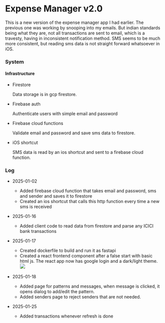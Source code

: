 # Expense Manager v2.0

This is a new version of the expense manager app I had earlier. The previous one was working by snooping into my emails.
But indian standards being what they are, not all transactions are sent to email, which is a travesty, having in inconsistent notification method.
SMS seems to be much more consistent, but reading sms data is not straight forward whatsoever in iOS.

### System

#### Infrastructure

- Firestore

    Data storage is in gcp firestore.

- Firebase auth

    Authenticate users with simple email and password

- Firebase cloud functions

    Validate email and password and save sms data to firestore.

- iOS shortcut

    SMS data is read by an ios shortcut and sent to a firebase cloud function.

### Log

- 2025-01-02
    - Added firebase cloud function that takes email and password, sms and sender and saves it to firestore
    - Created an ios shortcut that calls this http function every time a new sms is received

- 2025-01-16
    - Added client code to read data from firestore and parse any ICICI bank transactions

- 2025-01-17
    - Created dockerfile to build and run it as fastapi
    - Created a react frontend component after a false start with basic html js. The react app now has google login and a dark/light theme.
    ![](https://i.imgur.com/EkMXPq2.png)

- 2025-01-18
    - Added page for patterns and messages, when message is clicked, it opens dialog to add/edit the pattern.
    - Added senders page to reject senders that are not needed.

- 2025-01-25
    - Added transactions whenever refresh is done
